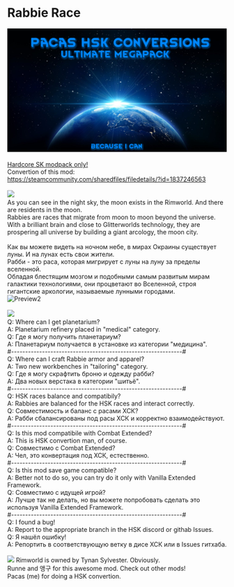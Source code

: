 # Rabbie Race
![Preview](/mod_preview.png?raw=true "Preview")<br><br>
[Hardcore SK modpack only!](https://github.com/skyarkhangel/Hardcore-SK/tree/development)
<br>
Convertion of this mod:<br>
https://steamcommunity.com/sharedfiles/filedetails/?id=1837246563
<br><br>
<img src="https://i.imgur.com/svEwA2k.png"><br>
As you can see in the night sky, the moon exists in the Rimworld. And there are residents in the moon.<br>
Rabbies are races that migrate from moon to moon beyond the universe.<br>
With a brilliant brain and close to Glitterworlds technology, they are prospering all universe by building a giant arcology, the moon city.<br>
<br>
Как вы можете видеть на ночном небе, в мирах Окраины существует луны. И на лунах есть свои жители.<br>
Рабби - это раса, которая мигрирует с луны на луну за пределы вселенной.<br>
Обладая блестящим мозгом и подобными самым развитым мирам галактики технологиями, они процветают во Вселенной, строя гигантские аркологии, называемые лунными городами.<br>
![Preview2](/mod_preview_2.png?raw=true "Preview 2")<br><br>
<img src="https://i.imgur.com/5KVUmeE.png"><br>
Q: Where can I get planetarium?<br>
A: Planetarium refinery placed in "medical" category.<br>
Q: Где я могу получить планетариум?<br>
A: Планетариум получается в установке из категории "медицина".<br>
#-------------------------------------------------------------#<br>
Q: Where can I craft Rabbie armor and apparel?<br>
A: Two new workbenches in "tailoring" category.<br>
Q: Где я могу скрафтить броню и одежду рабби?<br>
A: Два новых верстака в категории "шитьё".<br>
#-------------------------------------------------------------#<br>
Q: HSK races balance and compatibily?<br>
A: Rabbies are balanced for the HSK races and interact correctly.<br>
Q: Совместимость и баланс с расами ХСК?<br>
A: Рабби сбалансированы под расы ХСК и корректно взаимодействуют.<br>
#-------------------------------------------------------------#<br>
Q: Is this mod compatibile with Combat Extended?<br>
A: This is HSK convertion man, of course.<br>
Q: Совместимо с Combat Extended?<br>
A: Чел, это конвертация под ХСК, естественно.<br>
#-------------------------------------------------------------#<br>
Q: Is this mod save game compatible?<br>
A: Better not to do so, you can try do it only with Vanilla Extended Framework.<br>
Q: Совместимо с идущей игрой?<br>
A: Лучше так не делать, но вы можете попробовать сделать это используя Vanilla Extended Framework.<br>
#-------------------------------------------------------------#<br>
Q: I found a bug!<br>
A: Report to the appropriate branch in the HSK discord or githab Issues.<br>
Q: Я нашёл ошибку!<br>
A: Репортить в соответствующую ветку в дисе ХСК или в Issues гитхаба.<br>
<br>
<img src="https://i.imgur.com/fdngbbh.png">
Rimworld is owned by Tynan Sylvester. Obviously.<br>
Runne and 앵구 for this awesome mod. Check out other mods!<br>
Pacas (me) for doing a HSK convertion.<br>